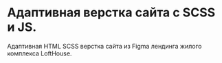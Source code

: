 # Адаптивная верстка сайта с SCSS и JS.
Адаптивная HTML SCSS верстка сайта из Figma лендинга жилого комплекса LoftHouse.

  